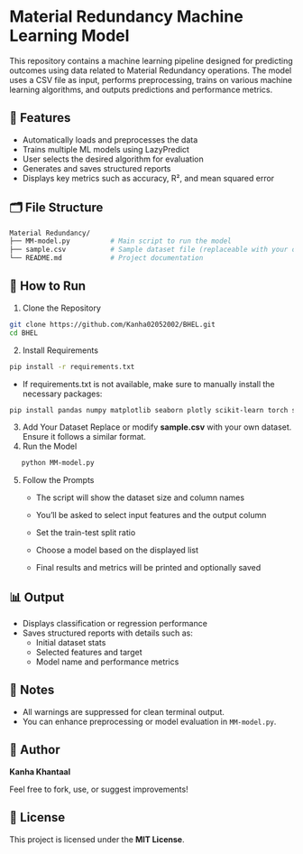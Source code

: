 # Material Redundancy Machine Learning Model

This repository contains a machine learning pipeline designed for predicting outcomes using data related to Material Redundancy operations. The model uses a CSV file as input, performs preprocessing, trains on various machine learning algorithms, and outputs predictions and performance metrics.

## 🔧 Features

- Automatically loads and preprocesses the data
- Trains multiple ML models using LazyPredict
- User selects the desired algorithm for evaluation
- Generates and saves structured reports
- Displays key metrics such as accuracy, R², and mean squared error

## 🗂️ File Structure

```bash
Material Redundancy/
├── MM-model.py          # Main script to run the model
├── sample.csv           # Sample dataset file (replaceable with your own)
└── README.md            # Project documentation
```

## 🚀 How to Run

1. Clone the Repository
```bash
git clone https://github.com/Kanha02052002/BHEL.git
cd BHEL
```
2. Install Requirements
```bash
pip install -r requirements.txt
```
 - If requirements.txt is not available, make sure to manually install the necessary packages:
```bash
pip install pandas numpy matplotlib seaborn plotly scikit-learn torch sentence_transformers nltk torch_geometric fuzzywuzzy
```
3. Add Your Dataset
Replace or modify <b>sample.csv</b> with your own dataset. Ensure it follows a similar format.
4. Run the Model
```bash
   python MM-model.py
```
5. Follow the Prompts
   - The script will show the dataset size and column names

   - You’ll be asked to select input features and the output column  

   - Set the train-test split ratio

   - Choose a model based on the displayed list

   - Final results and metrics will be printed and optionally saved
  
## 📊 Output

- Displays classification or regression performance
- Saves structured reports with details such as:
  - Initial dataset stats
  - Selected features and target
  - Model name and performance metrics


## 📝 Notes
- All warnings are suppressed for clean terminal output.
- You can enhance preprocessing or model evaluation in `MM-model.py`.

## 👤 Author

**Kanha Khantaal**

Feel free to fork, use, or suggest improvements!

## 📄 License

This project is licensed under the **MIT License**.

